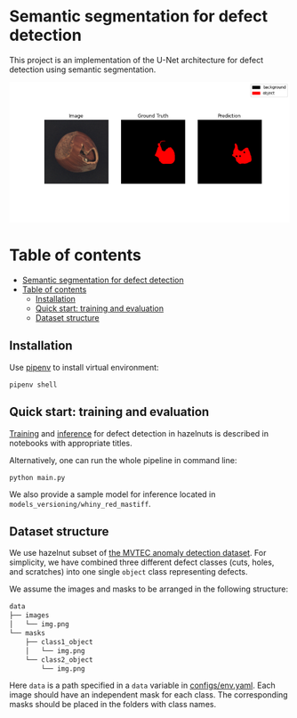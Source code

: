 # Semantic segmentation for defect detection

This project is an implementation of the U-Net architecture for defect detection using semantic segmentation.

![predictions example](models_versioning/whiny_red_mastiff/example.png)

Table of contents
=================
- [Semantic segmentation for defect detection](#semantic-segmentation-for-defect-detection)
- [Table of contents](#table-of-contents)
  - [Installation](#installation)
  - [Quick start: training and evaluation](#quick-start-training-and-evaluation)
  - [Dataset structure](#dataset-structure)

<a name="installation"></a>
## Installation

Use [pipenv](https://pipenv.pypa.io/en/latest/) to install virtual environment:
```
pipenv shell
```

<a name="quick-start"></a>
## Quick start: training and evaluation

[Training](https://github.com/Kapernikov/smartagrihubs-segmentation-demo/blob/master/train.ipynb) and [inference](https://github.com/Kapernikov/smartagrihubs-segmentation-demo/blob/master/inference.ipynb) for defect detection in hazelnuts is described in notebooks with appropriate titles.

Alternatively, one can run the whole pipeline in command line:
```
python main.py
```

We also provide a sample model for inference located in `models_versioning/whiny_red_mastiff`.

<a name="dataset-structure"></a>
## Dataset structure

We use hazelnut subset of [the MVTEC anomaly detection dataset](https://www.mvtec.com/company/research/datasets/mvtec-ad). For simplicity, we have combined three different defect classes (cuts, holes, and scratches) into one single `object` class representing defects.

We assume the images and masks to be arranged in the following structure:
```
data
├── images
│   └── img.png
└── masks
    ├── class1_object
    │   └── img.png
    └── class2_object
        └── img.png       
```

Here `data` is a path specified in a `data` variable in [configs/env.yaml](https://github.com/Kapernikov/smartagrihubs-segmentation-demo/blob/master/configs/env.yaml). Each image should have an independent mask for each class. The corresponding masks should be placed in the folders with class names.
